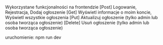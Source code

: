 Wykorzystane funkcjonalności na frontendzie
[Post] Logowanie, Rejestracja, Dodaj ogłoszenie
[Get] Wyświetl informacje o moim koncie, Wyświetl wszystkie ogłoszenia
[Put] Aktualizuj ogłoszenie (tylko admin lub osoba tworząca ogłoszenie)
[Delete] Usuń ogłoszenie (tylko admin lub osoba tworząca ogłoszenie)

uruchomienie: npm run dev